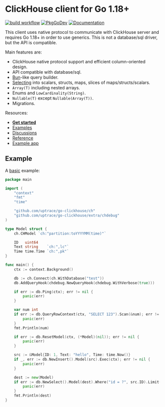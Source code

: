 # ClickHouse client for Go 1.18+

[![build workflow](https://github.com/uptrace/go-clickhouse/actions/workflows/build.yml/badge.svg)](https://github.com/uptrace/go-clickhouse/actions)
[![PkgGoDev](https://pkg.go.dev/badge/github.com/uptrace/go-clickhouse/ch)](https://pkg.go.dev/github.com/go-clickhouse/ch)
[![Documentation](https://img.shields.io/badge/ch-documentation-informational)](https://clickhouse.uptrace.dev/)

This client uses native protocol to communicate with ClickHouse server and requires Go 1.18+ in
order to use generics. This is not a database/sql driver, but the API is compatible.

Main features are:

- ClickHouse native protocol support and efficient column-oriented design.
- API compatible with database/sql.
- [Bun](https://github.com/uptrace/bun/)-like query builder.
- [Selecting](https://clickhouse.uptrace.dev/guide/query-select.html) into scalars, structs, maps,
  slices of maps/structs/scalars.
- `Array(T)` including nested arrays.
- Enums and `LowCardinality(String)`.
- `Nullable(T)` except `Nullable(Array(T))`.
- Migrations.

Resources:

- [**Get started**](https://clickhouse.uptrace.dev/guide/getting-started.html)
- [Examples](https://github.com/uptrace/go-clickhouse/tree/master/example)
- [Discussions](https://github.com/uptrace/go-clickhouse/discussions)
- [Reference](https://pkg.go.dev/github.com/uptrace/go-clickhouse/ch)
- [Example app](https://github.com/uptrace/uptrace)

## Example

A [basic](example/basic) example:

```go
package main

import (
	"context"
	"fmt"
	"time"

	"github.com/uptrace/go-clickhouse/ch"
	"github.com/uptrace/go-clickhouse/extra/chdebug"
)

type Model struct {
	ch.CHModel `ch:"partition:toYYYYMM(time)"`

	ID   uint64
	Text string    `ch:",lc"`
	Time time.Time `ch:",pk"`
}

func main() {
	ctx := context.Background()

	db := ch.Connect(ch.WithDatabase("test"))
	db.AddQueryHook(chdebug.NewQueryHook(chdebug.WithVerbose(true)))

	if err := db.Ping(ctx); err != nil {
		panic(err)
	}

	var num int
	if err := db.QueryRowContext(ctx, "SELECT 123").Scan(&num); err != nil {
		panic(err)
	}
	fmt.Println(num)

	if err := db.ResetModel(ctx, (*Model)(nil)); err != nil {
		panic(err)
	}

	src := &Model{ID: 1, Text: "hello", Time: time.Now()}
	if _, err := db.NewInsert().Model(src).Exec(ctx); err != nil {
		panic(err)
	}

	dest := new(Model)
	if err := db.NewSelect().Model(dest).Where("id = ?", src.ID).Limit(1).Scan(ctx); err != nil {
		panic(err)
	}
	fmt.Println(dest)
}
```
